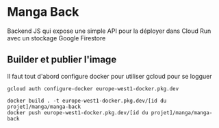 # Manga Back

Backend JS qui expose une simple API pour la déployer dans Cloud Run avec un stockage Google Firestore

## Builder et publier l'image
Il faut tout d'abord configure docker pour utiliser gcloud pour se logguer

```shell
gcloud auth configure-docker europe-west1-docker.pkg.dev
```

```shell
docker build . -t europe-west1-docker.pkg.dev/[id du projet]/manga/manga-back
docker push europe-west1-docker.pkg.dev/[id du projet]/manga/manga-back
```
